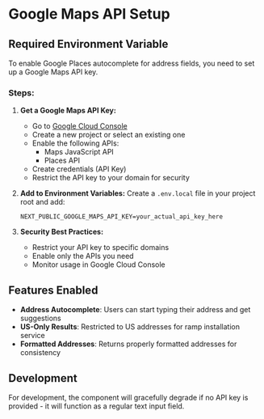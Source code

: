 # Google Maps API Setup

## Required Environment Variable

To enable Google Places autocomplete for address fields, you need to set up a Google Maps API key.

### Steps:

1. **Get a Google Maps API Key:**
   - Go to [Google Cloud Console](https://console.cloud.google.com/)
   - Create a new project or select an existing one
   - Enable the following APIs:
     - Maps JavaScript API
     - Places API
   - Create credentials (API Key)
   - Restrict the API key to your domain for security

2. **Add to Environment Variables:**
   Create a `.env.local` file in your project root and add:
   ```
   NEXT_PUBLIC_GOOGLE_MAPS_API_KEY=your_actual_api_key_here
   ```

3. **Security Best Practices:**
   - Restrict your API key to specific domains
   - Enable only the APIs you need
   - Monitor usage in Google Cloud Console

## Features Enabled

- **Address Autocomplete**: Users can start typing their address and get suggestions
- **US-Only Results**: Restricted to US addresses for ramp installation service
- **Formatted Addresses**: Returns properly formatted addresses for consistency

## Development

For development, the component will gracefully degrade if no API key is provided - it will function as a regular text input field. 